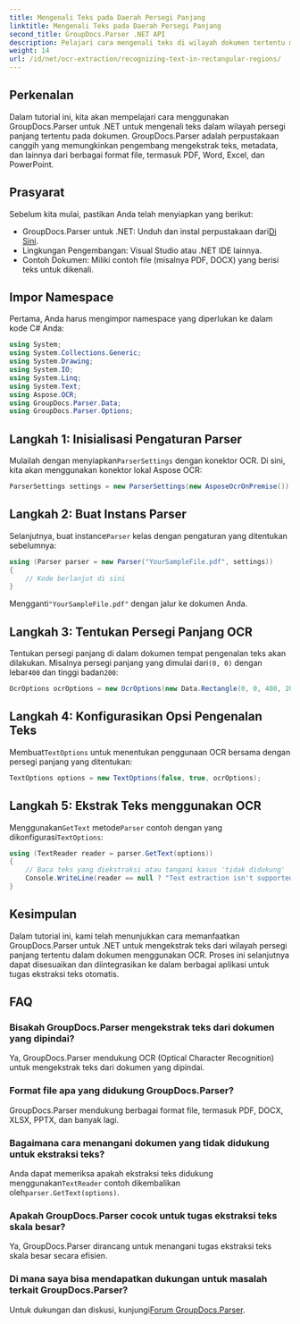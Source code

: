 ```yaml
---
title: Mengenali Teks pada Daerah Persegi Panjang
linktitle: Mengenali Teks pada Daerah Persegi Panjang
second_title: GroupDocs.Parser .NET API
description: Pelajari cara mengenali teks di wilayah dokumen tertentu menggunakan GroupDocs.Parser untuk .NET dengan kemampuan OCR.
weight: 14
url: /id/net/ocr-extraction/recognizing-text-in-rectangular-regions/
---
```

## Perkenalan
Dalam tutorial ini, kita akan mempelajari cara menggunakan GroupDocs.Parser untuk .NET untuk mengenali teks dalam wilayah persegi panjang tertentu pada dokumen. GroupDocs.Parser adalah perpustakaan canggih yang memungkinkan pengembang mengekstrak teks, metadata, dan lainnya dari berbagai format file, termasuk PDF, Word, Excel, dan PowerPoint.
## Prasyarat
Sebelum kita mulai, pastikan Anda telah menyiapkan yang berikut:
-  GroupDocs.Parser untuk .NET: Unduh dan instal perpustakaan dari[Di Sini](https://releases.groupdocs.com/parser/net/).
- Lingkungan Pengembangan: Visual Studio atau .NET IDE lainnya.
- Contoh Dokumen: Miliki contoh file (misalnya PDF, DOCX) yang berisi teks untuk dikenali.

## Impor Namespace
Pertama, Anda harus mengimpor namespace yang diperlukan ke dalam kode C# Anda:
```csharp
using System;
using System.Collections.Generic;
using System.Drawing;
using System.IO;
using System.Linq;
using System.Text;
using Aspose.OCR;
using GroupDocs.Parser.Data;
using GroupDocs.Parser.Options;
```
## Langkah 1: Inisialisasi Pengaturan Parser
 Mulailah dengan menyiapkan`ParserSettings` dengan konektor OCR. Di sini, kita akan menggunakan konektor lokal Aspose OCR:
```csharp
ParserSettings settings = new ParserSettings(new AsposeOcrOnPremise());
```
## Langkah 2: Buat Instans Parser
 Selanjutnya, buat instance`Parser` kelas dengan pengaturan yang ditentukan sebelumnya:
```csharp
using (Parser parser = new Parser("YourSampleFile.pdf", settings))
{
    // Kode berlanjut di sini
}
```
 Mengganti`"YourSampleFile.pdf"` dengan jalur ke dokumen Anda.
## Langkah 3: Tentukan Persegi Panjang OCR
 Tentukan persegi panjang di dalam dokumen tempat pengenalan teks akan dilakukan. Misalnya persegi panjang yang dimulai dari`(0, 0)` dengan lebar`400` dan tinggi badan`200`:
```csharp
OcrOptions ocrOptions = new OcrOptions(new Data.Rectangle(0, 0, 400, 200));
```
## Langkah 4: Konfigurasikan Opsi Pengenalan Teks
 Membuat`TextOptions` untuk menentukan penggunaan OCR bersama dengan persegi panjang yang ditentukan:
```csharp
TextOptions options = new TextOptions(false, true, ocrOptions);
```
## Langkah 5: Ekstrak Teks menggunakan OCR
 Menggunakan`GetText` metode`Parser` contoh dengan yang dikonfigurasi`TextOptions`:
```csharp
using (TextReader reader = parser.GetText(options))
{
    // Baca teks yang diekstraksi atau tangani kasus 'tidak didukung'
    Console.WriteLine(reader == null ? "Text extraction isn't supported" : reader.ReadToEnd());
}
```

## Kesimpulan
Dalam tutorial ini, kami telah menunjukkan cara memanfaatkan GroupDocs.Parser untuk .NET untuk mengekstrak teks dari wilayah persegi panjang tertentu dalam dokumen menggunakan OCR. Proses ini selanjutnya dapat disesuaikan dan diintegrasikan ke dalam berbagai aplikasi untuk tugas ekstraksi teks otomatis.

## FAQ
### Bisakah GroupDocs.Parser mengekstrak teks dari dokumen yang dipindai?
Ya, GroupDocs.Parser mendukung OCR (Optical Character Recognition) untuk mengekstrak teks dari dokumen yang dipindai.
### Format file apa yang didukung GroupDocs.Parser?
GroupDocs.Parser mendukung berbagai format file, termasuk PDF, DOCX, XLSX, PPTX, dan banyak lagi.
### Bagaimana cara menangani dokumen yang tidak didukung untuk ekstraksi teks?
 Anda dapat memeriksa apakah ekstraksi teks didukung menggunakan`TextReader` contoh dikembalikan oleh`parser.GetText(options)`.
### Apakah GroupDocs.Parser cocok untuk tugas ekstraksi teks skala besar?
Ya, GroupDocs.Parser dirancang untuk menangani tugas ekstraksi teks skala besar secara efisien.
### Di mana saya bisa mendapatkan dukungan untuk masalah terkait GroupDocs.Parser?
 Untuk dukungan dan diskusi, kunjungi[Forum GroupDocs.Parser](https://forum.groupdocs.com/c/parser/17).